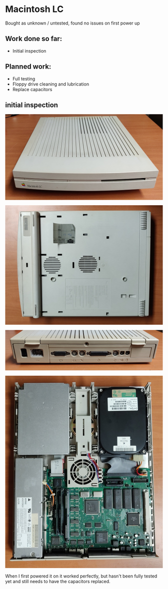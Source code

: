 # Macintosh LC
Bought as unknown / untested, found no issues on first power up

## Work done so far: 
+ Initial inspection

## Planned work:
+ Full testing
+ Floppy drive cleaning and lubrication
+ Replace capacitors

## initial inspection

![Front view](img_001.jpg)

![Bottom](img_002.jpg)

![Back](img_003.jpg)

![Inside](img_004.jpg)

When I first powered it on it worked perfectly, but hasn't been fully tested yet and still needs to have the capacitors replaced. 
